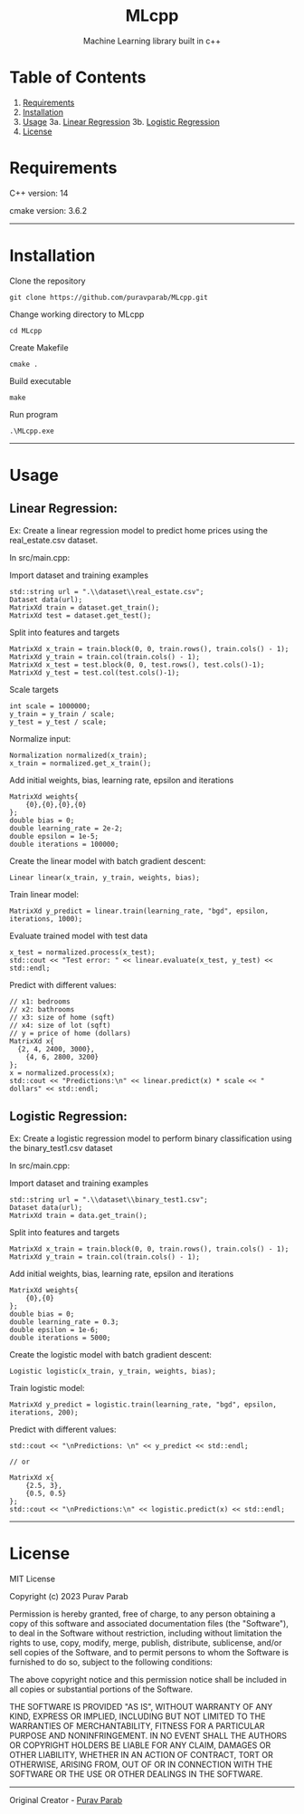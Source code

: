 <p align="center">
</p>

<p align="center">
	<h1 align="center">
		MLcpp
	</h1>
	<p align="center">
	    Machine Learning library built in c++
	</p
</p>

<!-- <p align="center">
    <a href="#Requirements">Requirements</a>
	&nbsp;&nbsp;&nbsp;|&nbsp;&nbsp;&nbsp;
	<a href="#Installation">Installation</a>
	&nbsp;&nbsp;&nbsp;|&nbsp;&nbsp;&nbsp;
	<a href="#Usage">Usage</a>
	&nbsp;&nbsp;&nbsp;|&nbsp;&nbsp;&nbsp;
	<a href="#License">License</a>
</p> -->

# Table of Contents

1. [Requirements](#Requirements)
2. [Installation](#Installation)
3. [Usage](#Usage)
	3a. [Linear Regression](#Linear-regression)
	3b. [Logistic Regression](#Logistic-regression)
4. [License](#License)


# Requirements

C++ version: 14

cmake version: 3.6.2

---

# Installation

Clone the repository
```
git clone https://github.com/puravparab/MLcpp.git
```
Change working directory to MLcpp
```
cd MLcpp
```
Create Makefile
```
cmake .
```
Build executable
```
make
```
Run program
```
.\MLcpp.exe
```

---

# Usage

## Linear Regression:

Ex: Create a linear regression model to predict home prices using the real_estate.csv dataset.

In src/main.cpp:

Import dataset and training examples
```
std::string url = ".\\dataset\\real_estate.csv";
Dataset data(url);
MatrixXd train = dataset.get_train();
MatrixXd test = dataset.get_test();
```
Split into features and targets
```
MatrixXd x_train = train.block(0, 0, train.rows(), train.cols() - 1);
MatrixXd y_train = train.col(train.cols() - 1);
MatrixXd x_test = test.block(0, 0, test.rows(), test.cols()-1);
MatrixXd y_test = test.col(test.cols()-1);
```
Scale targets
```
int scale = 1000000;
y_train = y_train / scale;
y_test = y_test / scale;
```
Normalize input:
```
Normalization normalized(x_train);
x_train = normalized.get_x_train();
```
Add initial weights, bias, learning rate, epsilon and iterations
```
MatrixXd weights{
    {0},{0},{0},{0}
};
double bias = 0;
double learning_rate = 2e-2;
double epsilon = 1e-5;
double iterations = 100000;
```
Create the linear model with batch gradient descent:
```
Linear linear(x_train, y_train, weights, bias);
```
Train linear model:
```
MatrixXd y_predict = linear.train(learning_rate, "bgd", epsilon, iterations, 1000);
```
Evaluate trained model with test data
```
x_test = normalized.process(x_test);
std::cout << "Test error: " << linear.evaluate(x_test, y_test) << std::endl;
```
Predict with different values:
```
// x1: bedrooms
// x2: bathrooms
// x3: size of home (sqft)
// x4: size of lot (sqft)
// y = price of home (dollars)
MatrixXd x{
  {2, 4, 2400, 3000},
	{4, 6, 2800, 3200}
};
x = normalized.process(x);
std::cout << "Predictions:\n" << linear.predict(x) * scale << " dollars" << std::endl;
```

## Logistic Regression:

Ex: Create a logistic regression model to perform binary classification using the binary_test1.csv dataset

In src/main.cpp:

Import dataset and training examples
```
std::string url = ".\\dataset\\binary_test1.csv";
Dataset data(url);
MatrixXd train = data.get_train();
```
Split into features and targets
```
MatrixXd x_train = train.block(0, 0, train.rows(), train.cols() - 1);
MatrixXd y_train = train.col(train.cols() - 1);
```
Add initial weights, bias, learning rate, epsilon and iterations
```
MatrixXd weights{
	{0},{0}
};
double bias = 0;
double learning_rate = 0.3;
double epsilon = 1e-6;
double iterations = 5000;
```
Create the logistic model with batch gradient descent:
```
Logistic logistic(x_train, y_train, weights, bias);
```
Train logistic model:
```
MatrixXd y_predict = logistic.train(learning_rate, "bgd", epsilon, iterations, 200);
```
Predict with different values:
```
std::cout << "\nPredictions: \n" << y_predict << std::endl;

// or 

MatrixXd x{
	{2.5, 3},
	{0.5, 0.5}
};
std::cout << "\nPredictions:\n" << logistic.predict(x) << std::endl;
```

---

# License

MIT License

Copyright (c) 2023 Purav Parab

Permission is hereby granted, free of charge, to any person obtaining a copy
of this software and associated documentation files (the "Software"), to deal
in the Software without restriction, including without limitation the rights
to use, copy, modify, merge, publish, distribute, sublicense, and/or sell
copies of the Software, and to permit persons to whom the Software is
furnished to do so, subject to the following conditions:

The above copyright notice and this permission notice shall be included in all
copies or substantial portions of the Software.

THE SOFTWARE IS PROVIDED "AS IS", WITHOUT WARRANTY OF ANY KIND, EXPRESS OR
IMPLIED, INCLUDING BUT NOT LIMITED TO THE WARRANTIES OF MERCHANTABILITY,
FITNESS FOR A PARTICULAR PURPOSE AND NONINFRINGEMENT. IN NO EVENT SHALL THE
AUTHORS OR COPYRIGHT HOLDERS BE LIABLE FOR ANY CLAIM, DAMAGES OR OTHER
LIABILITY, WHETHER IN AN ACTION OF CONTRACT, TORT OR OTHERWISE, ARISING FROM,
OUT OF OR IN CONNECTION WITH THE SOFTWARE OR THE USE OR OTHER DEALINGS IN THE
SOFTWARE.

---

Original Creator - [Purav Parab](https://github.com/puravparab)